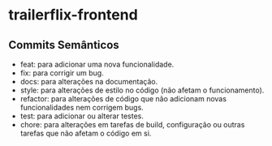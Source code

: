 # trailerflix-frontend

## Commits Semânticos

- feat: para adicionar uma nova funcionalidade.
- fix: para corrigir um bug.
- docs: para alterações na documentação.
- style: para alterações de estilo no código (não afetam o funcionamento).
- refactor: para alterações de código que não adicionam novas funcionalidades nem corrigem bugs.
- test: para adicionar ou alterar testes.
- chore: para alterações em tarefas de build, configuração ou outras tarefas que não afetam o código em si.
